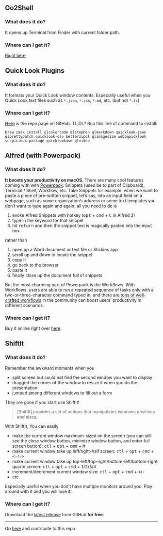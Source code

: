 
## Go2Shell

### What does it do?

It opens up Terminal from Finder with current folder path. 

### Where can I get it?

[Right here](http://zipzapmac.com/download/Go2Shell)

## Quick Look Plugins

### What does it do?

It formats your Quick Look window contents. Especially useful when you Quick Look text files such as `*.json`, `*.css`, `*.md`, etc. (but not `*.ts`)

### Where can I get it?

[Here](https://github.com/sindresorhus/quick-look-plugins/blob/master/readme.md) is the repo page on GitHub. TL;DL? Run this line of command to install:

```
brew cask install qlcolorcode qlstephen qlmarkdown quicklook-json qlprettypatch quicklook-csv betterzipql qlimagesize webpquicklook suspicious-package quicklookase qlvideo
```

## Alfred (with Powerpack)

### What does it do?

**It boosts your productivity on macOS.** There are many cool features coming with with [Powerpack](https://www.alfredapp.com/powerpack/): Snippets (used be to part of Clipboard), Terminal / Shell, Workflow, etc. Take Snippets for example: when we want to paste a piece of pre-written snippet, let’s say, into an input field on a webpage, such as some organization’s address or some text templates you don’t want to type again and again, all you need to do is 

1. evoke Alfred Snippets with hotkey (<kbd>opt</kbd> +  <kbd>cmd</kbd> +  <kbd>C</kbd> in Alfred 2)
2. type in the keyword for that snippet
3. hit <kbd>return</kbd> and then the snippet text is magically pasted into the input box

rather than 

1. open up a Word document or text file or Stickies app
2. scroll up and down to locate the snippet
3. copy it 
4. go back to the browser
5. paste it
6. finally close up the document full of snippets
 
But the most charming part of Powerpack is the Workflows. With Workflows, users are able to run a repeated sequence of tasks only with a two-or-three-character command typed in, and there are [tons of well-crafted workflows](https://www.alfredapp.com/workflows/) in the community can boost users’ productivity in different scenarios. 

### Where can I get it?

Buy it online right over [here](https://www.alfredapp.com/powerpack/buy/).

## ShiftIt

### What does it do?

Remember the awkward moments when you

- split screen but could not find the second window you want to display
- dragged the corner of the window to resize it when you do the presentation
- jumped among different windows to fill out a form

They are gone if you start use ShiftIt! 

> [ShiftIt] provides a set of actions that manipulates windows positions and sizes.

With ShiftIt, You can easily 

- make the current window maximum-sized on the screen (you can still see the close window button, minimize window button, and enter full screen button): <kbd>ctl</kbd> + <kbd>opt</kbd> +  <kbd>cmd</kbd>  +  <kbd>M</kbd>
- make current window take up left/right-half screen: <kbd>ctl</kbd> + <kbd>opt</kbd> + <kbd>cmd</kbd> + <kbd><-</kbd>/<kbd>-></kbd>
- make current window take up top-left/top-right/bottom-left/bottom-right quarte screen: <kbd>ctl</kbd> + <kbd>opt</kbd> + <kbd>cmd</kbd> + <kbd>1</kbd>/<kbd>2</kbd>/<kbd>3</kbd>/<kbd>4</kbd>
- increment/decrement current window size: <kbd>ctl</kbd> + <kbd>opt</kbd> + <kbd>cmd</kbd> + <kbd>+</kbd>/<kbd>-</kbd>
- etc.

Especially useful when you don't have multiple monitors around you. Play around with it and you will love it!

### Where can I get it?

Download the [latest release](https://github.com/fikovnik/ShiftIt/releases) from GitHub **for free**.

---

Go [here](https://github.com/AugustusZ/cool-tools-on-macos) and contribute to this repo.
